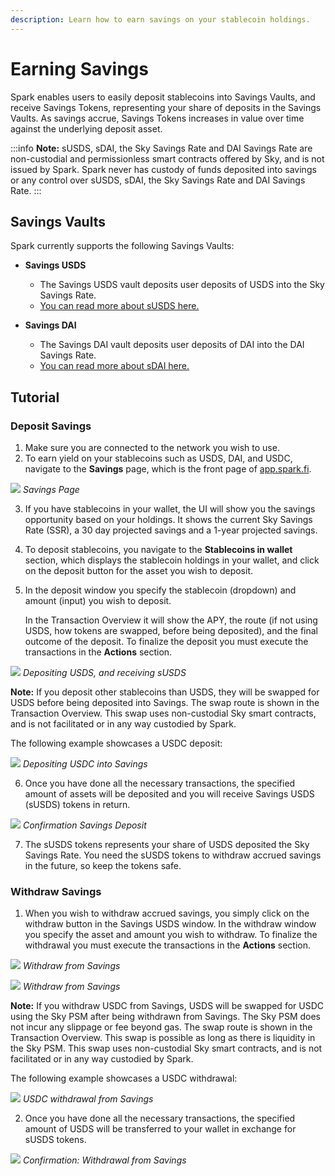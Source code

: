 ```yaml
---
description: Learn how to earn savings on your stablecoin holdings.
---
```


# Earning Savings

Spark enables users to easily deposit stablecoins into Savings Vaults, and receive Savings Tokens, representing your share of deposits in the Savings Vaults. As savings accrue, Savings Tokens increases in value over time against the underlying deposit asset.

:::info
**Note:** sUSDS, sDAI, the Sky Savings Rate and DAI Savings Rate are non-custodial and permissionless smart contracts offered by Sky, and is not issued by Spark. Spark never has custody of funds deposited into savings or any control over sUSDS, sDAI, the Sky Savings Rate and DAI Savings Rate.
:::

## Savings Vaults
Spark currently supports the following Savings Vaults:

- **Savings USDS**
    - The Savings USDS vault deposits user deposits of USDS into the Sky Savings Rate.
    - [You can read more about sUSDS here.](/user-guides/earning-savings/susds)

- **Savings DAI**
    - The Savings DAI vault deposits user deposits of DAI into the DAI Savings Rate.
    - [You can read more about sDAI here.](/user-guides/earning-savings/sdai)


## Tutorial

### Deposit Savings

1. Make sure you are connected to the network you wish to use.
2. To earn yield on your stablecoins such as USDS, DAI, and USDC, navigate to the **Savings** page, which is the front page of [app.spark.fi](https://spark.fi).

![](/assets/savings-1.png)
*Savings Page*

3. If you have stablecoins in your wallet, the UI will show you the savings opportunity based on your holdings. It shows the current Sky Savings Rate (SSR), a 30 day projected savings and a 1-year projected savings.

4. To deposit stablecoins, you navigate to the **Stablecoins in wallet** section, which displays the stablecoin holdings in your wallet, and click on the deposit button for the asset you wish to deposit.

5.  In the deposit window you specify the stablecoin (dropdown) and amount (input) you wish to deposit.

    In the Transaction Overview it will show the APY, the route (if not using USDS, how tokens are swapped, before being deposited), and the final outcome of the deposit.
    To finalize the deposit you must execute the transactions in the **Actions** section.

![](/assets/savings-2.png)
*Depositing USDS, and receiving sUSDS*

**Note:** If you deposit other stablecoins than USDS, they will be swapped for USDS before being deposited into Savings. The swap route is shown in the Transaction Overview. This swap uses non-custodial Sky smart contracts, and is not facilitated or in any way custodied by Spark.

The following example showcases a USDC deposit:

![](/assets/savings-3.png)
*Depositing USDC into Savings*

6. Once you have done all the necessary transactions, the specified amount of assets will be deposited and you will receive Savings USDS (sUSDS) tokens in return.

![](/assets/savings-4.png)
*Confirmation Savings Deposit*

7. The sUSDS tokens represents your share of USDS deposited the Sky Savings Rate. You need the sUSDS tokens to withdraw accrued savings in the future, so keep the tokens safe.

### Withdraw Savings

1.  When you wish to withdraw accrued savings, you simply click on the withdraw button in the Savings USDS window. In the withdraw window you specify the asset and amount you wish to withdraw. To finalize the withdrawal you must execute the transactions in the **Actions** section.


![](/assets/savings-5.png)
*Withdraw from Savings*

![](/assets/savings-6.png)
*Withdraw from Savings*

**Note:** If you withdraw USDC from Savings, USDS will be swapped for USDC using the Sky PSM after being withdrawn from Savings. The Sky PSM does not incur any slippage or fee beyond gas. The swap route is shown in the Transaction Overview. This swap is possible as long as there is liquidity in the Sky PSM. This swap uses non-custodial Sky smart contracts, and is not facilitated or in any way custodied by Spark.

The following example showcases a USDC withdrawal:

![](/assets/savings-7.png)
*USDC withdrawal from Savings*

2. Once you have done all the necessary transactions, the specified amount of USDS will be transferred to your wallet in exchange for sUSDS tokens.

![](/assets/savings-8.png)
*Confirmation: Withdrawal from Savings*